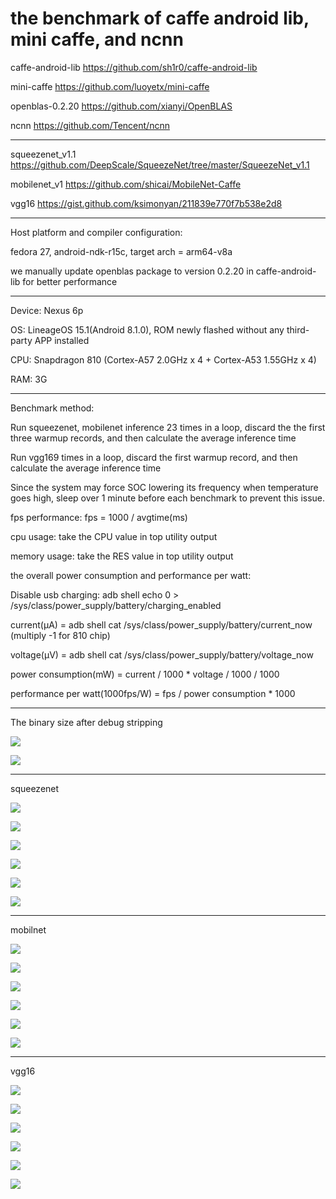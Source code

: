# the benchmark of caffe android lib, mini caffe, and ncnn

caffe-android-lib https://github.com/sh1r0/caffe-android-lib

mini-caffe https://github.com/luoyetx/mini-caffe

openblas-0.2.20 https://github.com/xianyi/OpenBLAS

ncnn https://github.com/Tencent/ncnn

***

squeezenet_v1.1 https://github.com/DeepScale/SqueezeNet/tree/master/SqueezeNet_v1.1

mobilenet_v1 https://github.com/shicai/MobileNet-Caffe

vgg16 https://gist.github.com/ksimonyan/211839e770f7b538e2d8

***

Host platform and compiler configuration: 

fedora 27, android-ndk-r15c, target arch = arm64-v8a

we manually update openblas package to version 0.2.20 in caffe-android-lib for better performance


***

Device: Nexus 6p

OS: LineageOS 15.1(Android 8.1.0), ROM newly flashed without any third-party APP installed

CPU: Snapdragon 810 (Cortex-A57 2.0GHz x 4 + Cortex-A53 1.55GHz x 4)

RAM: 3G


***

Benchmark method: 

Run squeezenet, mobilenet inference 23 times in a loop, discard the the first three warmup records, and then calculate the average inference time

Run vgg169 times in a loop, discard the first warmup record, and then calculate the average inference time

Since the system may force SOC lowering its frequency when temperature goes high, sleep over 1 minute before each benchmark to prevent this issue.

fps performance: fps = 1000 / avgtime(ms)

cpu usage: take the CPU value in top utility output

memory usage: take the RES value in top utility output

the overall power consumption and performance per watt: 

Disable usb charging: adb shell echo 0 > /sys/class/power_supply/battery/charging_enabled

current(μA) = adb shell cat /sys/class/power_supply/battery/current_now (multiply -1 for 810 chip)

voltage(μV) = adb shell cat /sys/class/power_supply/battery/voltage_now

power consumption(mW) = current / 1000 * voltage / 1000 / 1000

performance per watt(1000fps/W) = fps / power consumption * 1000


***

The binary size after debug stripping

![](https://github.com/nihui/ncnn-assets/raw/master/20180413/1.jpg)

![](https://github.com/nihui/ncnn-assets/raw/master/20180413/2.jpg)

***

squeezenet

![](https://github.com/nihui/ncnn-assets/raw/master/20180413/3.jpg)

![](https://github.com/nihui/ncnn-assets/raw/master/20180413/4.jpg)

![](https://github.com/nihui/ncnn-assets/raw/master/20180413/5.jpg)

![](https://github.com/nihui/ncnn-assets/raw/master/20180413/6.jpg)

![](https://github.com/nihui/ncnn-assets/raw/master/20180413/7.jpg)

![](https://github.com/nihui/ncnn-assets/raw/master/20180413/8.jpg)
***

mobilnet

![](https://github.com/nihui/ncnn-assets/raw/master/20180413/9.jpg)

![](https://github.com/nihui/ncnn-assets/raw/master/20180413/10.jpg)

![](https://github.com/nihui/ncnn-assets/raw/master/20180413/11.jpg)

![](https://github.com/nihui/ncnn-assets/raw/master/20180413/12.jpg)

![](https://github.com/nihui/ncnn-assets/raw/master/20180413/13.jpg)

![](https://github.com/nihui/ncnn-assets/raw/master/20180413/14.jpg)
***

vgg16

![](https://github.com/nihui/ncnn-assets/raw/master/20180413/15.jpg)

![](https://github.com/nihui/ncnn-assets/raw/master/20180413/16.jpg)

![](https://github.com/nihui/ncnn-assets/raw/master/20180413/17.jpg)

![](https://github.com/nihui/ncnn-assets/raw/master/20180413/18.jpg)

![](https://github.com/nihui/ncnn-assets/raw/master/20180413/19.jpg)

![](https://github.com/nihui/ncnn-assets/raw/master/20180413/20.jpg)
